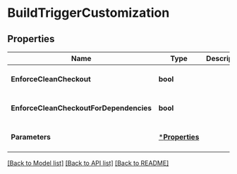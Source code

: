 # BuildTriggerCustomization

## Properties
Name | Type | Description | Notes
------------ | ------------- | ------------- | -------------
**EnforceCleanCheckout** | **bool** |  | [optional] [default to null]
**EnforceCleanCheckoutForDependencies** | **bool** |  | [optional] [default to null]
**Parameters** | [***Properties**](properties.md) |  | [optional] [default to null]

[[Back to Model list]](../README.md#documentation-for-models) [[Back to API list]](../README.md#documentation-for-api-endpoints) [[Back to README]](../README.md)


